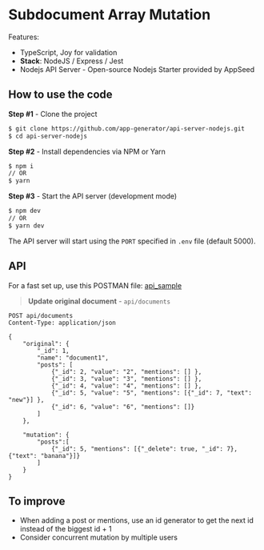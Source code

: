 
# Subdocument Array Mutation 

  Features:
  - TypeScript, Joy for validation
  - **Stack**: NodeJS / Express / Jest
  - Nodejs API Server - Open-source Nodejs Starter provided by AppSeed

## How to use the code

**Step #1** - Clone the project

```bash
$ git clone https://github.com/app-generator/api-server-nodejs.git
$ cd api-server-nodejs
```

**Step #2** - Install dependencies via NPM or Yarn

```bash
$ npm i
// OR
$ yarn
```

**Step #3** - Start the API server (development mode)

```bash
$ npm dev
// OR
$ yarn dev
```

The API server will start using the `PORT` specified in `.env` file (default 5000).

## API

For a fast set up, use this POSTMAN file: [api_sample](https://github.com/app-generator/api-server-nodejs-pro/blob/master/media/api.postman_collection.json)

> **Update original document** - `api/documents`

```
POST api/documents
Content-Type: application/json

{
    "original": {
        "_id": 1,
        "name": "document1",
        "posts": [
            {"_id": 2, "value": "2", "mentions": [] },
            {"_id": 3, "value": "3", "mentions": [] },
            {"_id": 4, "value": "4", "mentions": [] },
            {"_id": 5, "value": "5", "mentions": [{"_id": 7, "text": "new"}] },
            {"_id": 6, "value": "6", "mentions": []}
        ]
    },
    
    "mutation": { 
        "posts":[ 
            {"_id": 5, "mentions": [{"_delete": true, "_id": 7}, {"text": "banana"}]}
        ] 
    }
}
```

## To improve
- When adding a post or mentions, use an id generator to get the next id instead of the biggest id + 1
- Consider concurrent mutation by multiple users
